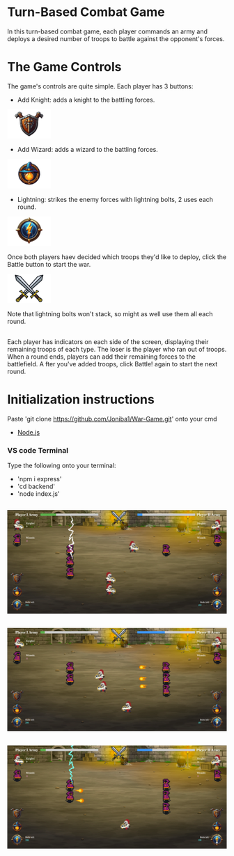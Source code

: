 # Turn-Based Combat Game

In this turn-based combat game, each player commands an army and deploys a desired number of troops to battle against the opponent's forces.

# The Game Controls

The game's controls are quite simple. Each player has 3 buttons:


- Add Knight: adds a knight to the battling forces.

<img src="https://github.com/Joniba1/War-Game/blob/main/frontend/assets/buttons/knight_button.png?raw=true" alt="Add Knight" width="100">

- Add Wizard: adds a wizard to the battling forces.

<img src="https://github.com/Joniba1/War-Game/blob/main/frontend/assets/buttons/wizard_button.png?raw=true" alt="Add Wizard" width="100">

- Lightning: strikes the enemy forces with lightning bolts, 2 uses each round.

<img src="https://github.com/Joniba1/War-Game/blob/main/frontend/assets/buttons/lightning_button.png?raw=true" alt="Lightning" width="100">

Once both players haev decided which troops they'd like to deploy, click the Battle button to start the war.

<img src="https://github.com/Joniba1/War-Game/blob/main/frontend/assets/buttons/battle_button.png?raw=true" alt="Battle" width="100">


Note that lightning bolts won't stack, so might as well use them all each round.

##

Each player has indicators on each side of the screen, displaying their remaining troops of each type.
The loser is the player who ran out of troops. 
When a round ends, players can add their remaining forces to the battlefield. A fter you've added troops, click Battle! again to start the next round. 

# Initialization instructions

Paste 'git clone <https://github.com/Joniba1/War-Game.git>' onto your cmd 

- [Node.js](https://nodejs.org/en)


### VS code Terminal
Type the following onto your terminal:
- 'npm i express'
- 'cd backend'
- 'node index.js'

##
![pic1](https://github.com/Joniba1/War-Game/blob/main/frontend/assets/imgs/gamePng1.png?raw=true)
##
![pic2](https://github.com/Joniba1/War-Game/blob/main/frontend/assets/imgs/gamePng2.png?raw=true)
##
![pic3](https://github.com/Joniba1/War-Game/blob/main/frontend/assets/imgs/gamePng3.png?raw=true)